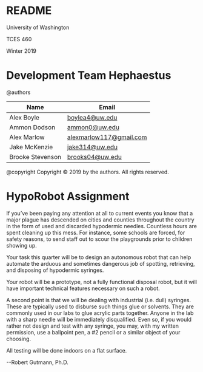 # README

University of Washington

TCES 460

Winter 2019


# Development Team Hephaestus
@authors

Name             | Email
---------------- | -----------------------
Alex Boyle       | boylea4@uw.edu
Ammon Dodson     | ammon0@uw.edu
Alex Marlow      | alexmarlow117@gmail.com
Jake McKenzie    | jake314@uw.edu
Brooke Stevenson | brooks04@uw.edu


@copyright Copyright &copy; 2019 by the authors. All rights reserved.

# HypoRobot Assignment
If you’ve been paying any attention at all to current events you know that a major plague has descended on cities and counties throughout the country in the form of used and discarded hypodermic needles. Countless hours are spent cleaning up this mess. For instance, some schools are forced, for safety reasons, to send staff out to scour the playgrounds prior to children showing up.

Your task this quarter will be to design an autonomous robot that can help automate the arduous and sometimes dangerous job of spotting, retrieving, and disposing of hypodermic syringes.

Your robot will be a prototype, not a fully functional disposal robot, but it will have important technical features necessary on such a robot.

A second point is that we will be dealing with industrial (i.e. dull) syringes. These are typically used to disburse such things glue or solvents. They are commonly used in our labs to glue acrylic parts together. Anyone in the lab with a sharp needle will be immediately disqualified. Even so, if you would rather not design and test with any syringe, you may, with my written permission, use a ballpoint pen, a #2 pencil or a similar object of your choosing.

All testing will be done indoors on a flat surface.

--Robert Gutmann, Ph.D.
